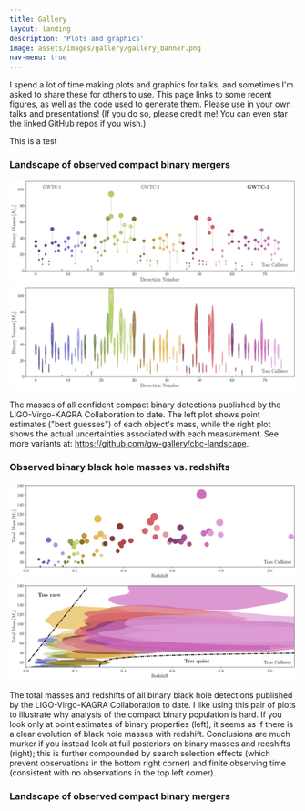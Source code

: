 ```yaml
---
title: Gallery
layout: landing
description: 'Plots and graphics'
image: assets/images/gallery/gallery_banner.png
nav-menu: true
---
```


<!-- Main -->
<div id="main">

<!-- One -->
<section id="one">
	<div class="inner">
		<p>I spend a lot of time making plots and graphics for talks, and sometimes I'm asked to share these for others to use. This page links to some recent figures, as well as the code used to generate them. Please use in your own talks and presentations! (If you do so, please credit me! You can even star the linked GitHub repos if you wish.)</p>
	</div>
</section>

This is a test

<div class="inner">

<h3>Landscape of observed compact binary mergers</h3>
<div class="row 50% uniform">
    <div class="6u"><span class="image fit"><a href="https://github.com/gw-gallery/cbc-landscape" class=image><img src="assets/images/gallery/cbc_landscape_gwtc3.png" alt=""/></a></span></div>
    <div class="6u$"><span class="image fit"><a href="https://github.com/gw-gallery/cbc-landscape" class=image><img src="assets/images/gallery/cbc_landscape_gwtc3_with_errors.png" alt=""/></a></span></div>
</div>
<p>
The masses of all confident compact binary detections published by the LIGO-Virgo-KAGRA Collaboration to date.
The left plot shows point estimates ("best guesses") of each object's mass, while the right plot shows the actual uncertainties associated with each measurement.
See more variants at: <a href="https://github.com/gw-gallery/cbc-landscape">https://github.com/gw-gallery/cbc-landscape</a>.
</p>

<h3>Observed binary black hole masses vs. redshifts</h3>
<div class="row 50% uniform">
    <div class="6u"><span class="image fit"><a href="https://github.com/gw-gallery/mass-vs-redshift-pollock-plot" class=image><img src="assets/images/gallery/mass_v_redshift_pollock_plot.jpeg" alt="" /></a></span></div>
    <div class="6u$"><span class="image fit"><a href="https://github.com/gw-gallery/mass-vs-redshift-pollock-plot" class=image><img src="assets/images/gallery/mass_v_redshift_pollock_plot_with_errors_annotated.jpeg" alt="" /></a></span></div>
</div>
<p>
The total masses and redshifts of all binary black hole detections published by the LIGO-Virgo-KAGRA Collaboration to date.
I like using this pair of plots to illustrate why analysis of the compact binary population is hard.
If you look only at point estimates of binary properties (left), it seems as if there is a clear evolution of black hole masses with redshift.
Conclusions are much murker if you instead look at full posteriors on binary masses and redshifts (right); this is further compounded by search selection effects (which prevent observations in the bottom right corner) and finite observing time (consistent with no observations in the top left corner).
</p>
</div>

<div class="inner">
<h3>Landscape of observed compact binary mergers</h3>
<div class="row 50% uniform">
    <div class="6u"><span class="image fit"><a href="https://github.com/gw-gallery/hierarchical-inference-demo" class=image><img src="assets/images/gallery/inference.mp4" alt="" /></a></span></div>
</div>
</div>

</div>
